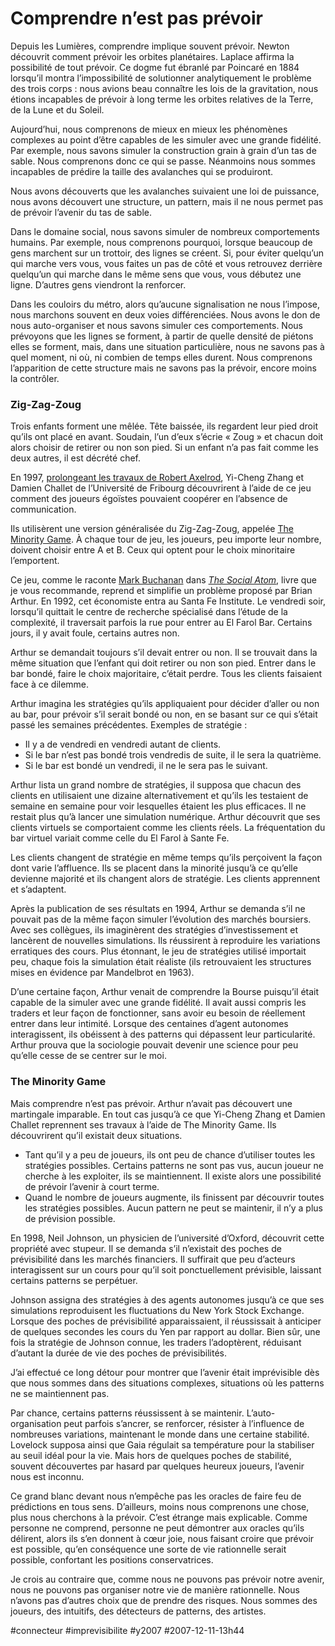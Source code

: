 # Comprendre n’est pas prévoir

Depuis les Lumières, comprendre implique souvent prévoir. Newton découvrit comment prévoir les orbites planétaires. Laplace affirma la possibilité de tout prévoir. Ce dogme fut ébranlé par Poincaré en 1884 lorsqu’il montra l’impossibilité de solutionner analytiquement le problème des trois corps : nous avions beau connaître les lois de la gravitation, nous étions incapables de prévoir à long terme les orbites relatives de la Terre, de la Lune et du Soleil.

Aujourd’hui, nous comprenons de mieux en mieux les phénomènes complexes au point d’être capables de les simuler avec une grande fidélité. Par exemple, nous savons simuler la construction grain à grain d’un tas de sable. Nous comprenons donc ce qui se passe. Néanmoins nous sommes incapables de prédire la taille des avalanches qui se produiront.

Nous avons découverts que les avalanches suivaient une loi de puissance, nous avons découvert une structure, un pattern, mais il ne nous permet pas de prévoir l’avenir du tas de sable.

Dans le domaine social, nous savons simuler de nombreux comportements humains. Par exemple, nous comprenons pourquoi, lorsque beaucoup de gens marchent sur un trottoir, des lignes se créent. Si, pour éviter quelqu’un qui marche vers vous, vous faites un pas de côté et vous retrouvez derrière quelqu’un qui marche dans le même sens que vous, vous débutez une ligne. D’autres gens viendront la renforcer.

Dans les couloirs du métro, alors qu’aucune signalisation ne nous l’impose, nous marchons souvent en deux voies différenciées. Nous avons le don de nous auto-organiser et nous savons simuler ces comportements. Nous prévoyons que les lignes se forment, à partir de quelle densité de piétons elles se forment, mais, dans une situation particulière, nous ne savons pas à quel moment, ni où, ni combien de temps elles durent. Nous comprenons l’apparition de cette structure mais ne savons pas la prévoir, encore moins la contrôler.

### Zig-Zag-Zoug

Trois enfants forment une mêlée. Tête baissée, ils regardent leur pied droit qu’ils ont placé en avant. Soudain, l’un d’eux s’écrie « Zoug » et chacun doit alors choisir de retirer ou non son pied. Si un enfant n’a pas fait comme les deux autres, il est décrété chef.

En 1997, [prolongeant les travaux de Robert Axelrod](../5/le-dilemme-du-prisonnier.md), Yi-Cheng Zhang et Damien Challet de l’Université de Fribourg découvrirent à l’aide de ce jeu comment des joueurs égoïstes pouvaient coopérer en l’absence de communication.

Ils utilisèrent une version généralisée du Zig-Zag-Zoug, appelée [The Minority Game](http://www.unifr.ch/econophysics/minority/). À chaque tour de jeu, les joueurs, peu importe leur nombre, doivent choisir entre A et B. Ceux qui optent pour le choix minoritaire l’emportent.

Ce jeu, comme le raconte [Mark Buchanan](http://pagesperso-orange.fr/mark.buchanan/indexMB.html) dans [*The Social Atom*](http://www.amazon.com/Social-Atom-Cheaters-Neighbor-Usually/dp/1596910135), livre que je vous recommande, reprend et simplifie un problème proposé par Brian Arthur. En 1992, cet économiste entra au Santa Fe Institute. Le vendredi soir, lorsqu’il quittait le centre de recherche spécialisé dans l’étude de la complexité, il traversait parfois la rue pour entrer au El Farol Bar. Certains jours, il y avait foule, certains autres non.

Arthur se demandait toujours s’il devait entrer ou non. Il se trouvait dans la même situation que l’enfant qui doit retirer ou non son pied. Entrer dans le bar bondé, faire le choix majoritaire, c’était perdre. Tous les clients faisaient face à ce dilemme.

Arthur imagina les stratégies qu’ils appliquaient pour décider d’aller ou non au bar, pour prévoir s’il serait bondé ou non, en se basant sur ce qui s’était passé les semaines précédentes. Exemples de stratégie :

* Il y a de vendredi en vendredi autant de clients.
* Si le bar n’est pas bondé trois vendredis de suite, il le sera la quatrième.
* Si le bar est bondé un vendredi, il ne le sera pas le suivant.

Arthur lista un grand nombre de stratégies, il supposa que chacun des clients en utilisaient une dizaine alternativement et qu’ils les testaient de semaine en semaine pour voir lesquelles étaient les plus efficaces. Il ne restait plus qu’à lancer une simulation numérique. Arthur découvrit que ses clients virtuels se comportaient comme les clients réels. La fréquentation du bar virtuel variait comme celle du El Farol à Sante Fe.

Les clients changent de stratégie en même temps qu’ils perçoivent la façon dont varie l’affluence. Ils se placent dans la minorité jusqu’à ce qu’elle devienne majorité et ils changent alors de stratégie. Les clients apprennent et s’adaptent.

Après la publication de ses résultats en 1994, Arthur se demanda s’il ne pouvait pas de la même façon simuler l’évolution des marchés boursiers. Avec ses collègues, ils imaginèrent des stratégies d’investissement et lancèrent de nouvelles simulations. Ils réussirent à reproduire les variations erratiques des cours. Plus étonnant, le jeu de stratégies utilisé importait peu, chaque fois la simulation était réaliste (ils retrouvaient les structures mises en évidence par Mandelbrot en 1963).

D’une certaine façon, Arthur venait de comprendre la Bourse puisqu’il était capable de la simuler avec une grande fidélité. Il avait aussi compris les traders et leur façon de fonctionner, sans avoir eu besoin de réellement entrer dans leur intimité. Lorsque des centaines d’agent autonomes interagissent, ils obéissent à des patterns qui dépassent leur particularité. Arthur prouva que la sociologie pouvait devenir une science pour peu qu’elle cesse de se centrer sur le moi.

### The Minority Game

Mais comprendre n’est pas prévoir. Arthur n’avait pas découvert une martingale imparable. En tout cas jusqu’à ce que Yi-Cheng Zhang et Damien Challet reprennent ses travaux à l’aide de The Minority Game. Ils découvrirent qu’il existait deux situations.

* Tant qu’il y a peu de joueurs, ils ont peu de chance d’utiliser toutes les stratégies possibles. Certains patterns ne sont pas vus, aucun joueur ne cherche à les exploiter, ils se maintiennent. Il existe alors une possibilité de prévoir l’avenir à court terme.
* Quand le nombre de joueurs augmente, ils finissent par découvrir toutes les stratégies possibles. Aucun pattern ne peut se maintenir, il n’y a plus de prévision possible.

En 1998, Neil Johnson, un physicien de l’université d’Oxford, découvrit cette propriété avec stupeur. Il se demanda s’il n’existait des poches de prévisibilité dans les marchés financiers. Il suffirait que peu d’acteurs interagissent sur un cours pour qu’il soit ponctuellement prévisible, laissant certains patterns se perpétuer.

Johnson assigna des stratégies à des agents autonomes jusqu’à ce que ses simulations reproduisent les fluctuations du New York Stock Exchange. Lorsque des poches de prévisibilité apparaissaient, il réussissait à anticiper de quelques secondes les cours du Yen par rapport au dollar. Bien sûr, une fois la stratégie de Johnson connue, les traders l’adoptèrent, réduisant d’autant la durée de vie des poches de prévisibilités.

J’ai effectué ce long détour pour montrer que l’avenir était imprévisible dès que nous sommes dans des situations complexes, situations où les patterns ne se maintiennent pas.

Par chance, certains patterns réussissent à se maintenir. L’auto-organisation peut parfois s’ancrer, se renforcer, résister à l’influence de nombreuses variations, maintenant le monde dans une certaine stabilité. Lovelock supposa ainsi que Gaia régulait sa température pour la stabiliser au seuil idéal pour la vie. Mais hors de quelques poches de stabilité, souvent découvertes par hasard par quelques heureux joueurs, l’avenir nous est inconnu.

Ce grand blanc devant nous n’empêche pas les oracles de faire feu de prédictions en tous sens. D’ailleurs, moins nous comprenons une chose, plus nous cherchons à la prévoir. C’est étrange mais explicable. Comme personne ne comprend, personne ne peut démontrer aux oracles qu’ils délirent, alors ils s’en donnent à cœur joie, nous faisant croire que prévoir est possible, qu’en conséquence une sorte de vie rationnelle serait possible, confortant les positions conservatrices.

Je crois au contraire que, comme nous ne pouvons pas prévoir notre avenir, nous ne pouvons pas organiser notre vie de manière rationnelle. Nous n’avons pas d’autres choix que de prendre des risques. Nous sommes des joueurs, des intuitifs, des détecteurs de patterns, des artistes.

#connecteur #imprevisibilite #y2007 #2007-12-11-13h44
